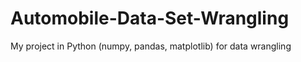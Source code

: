 # Automobile-Data-Set-Wrangling
My project in Python (numpy, pandas, matplotlib) for data wrangling
